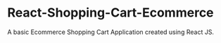 # React-Shopping-Cart-Ecommerce
A basic Ecommerce Shopping Cart Application created using React JS.
